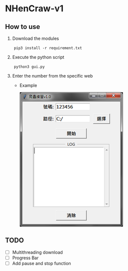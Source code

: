 # NHenCraw-v1

## How to use
  1. Download the modules
  ```
      pip3 install -r requirement.txt
  ```
  2. Execute the python script
  ```
      python3 gui.py
  ```
  3. Enter the number from the specific web
     - Example
     
       ![Alt text](./Fig1.PNG)

## TODO
  - [ ] Multithreading download
  - [ ] Progress Bar
  - [ ] Add pause and stop function
